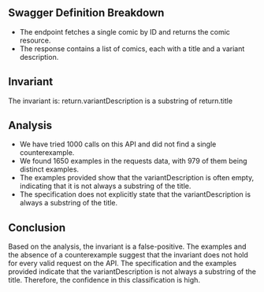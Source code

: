 ## Swagger Definition Breakdown
- The endpoint fetches a single comic by ID and returns the comic resource.
- The response contains a list of comics, each with a title and a variant description.

## Invariant
The invariant is: return.variantDescription is a substring of return.title

## Analysis
- We have tried 1000 calls on this API and did not find a single counterexample.
- We found 1650 examples in the requests data, with 979 of them being distinct examples.
- The examples provided show that the variantDescription is often empty, indicating that it is not always a substring of the title.
- The specification does not explicitly state that the variantDescription is always a substring of the title.

## Conclusion
Based on the analysis, the invariant is a false-positive. The examples and the absence of a counterexample suggest that the invariant does not hold for every valid request on the API. The specification and the examples provided indicate that the variantDescription is not always a substring of the title. Therefore, the confidence in this classification is high.
